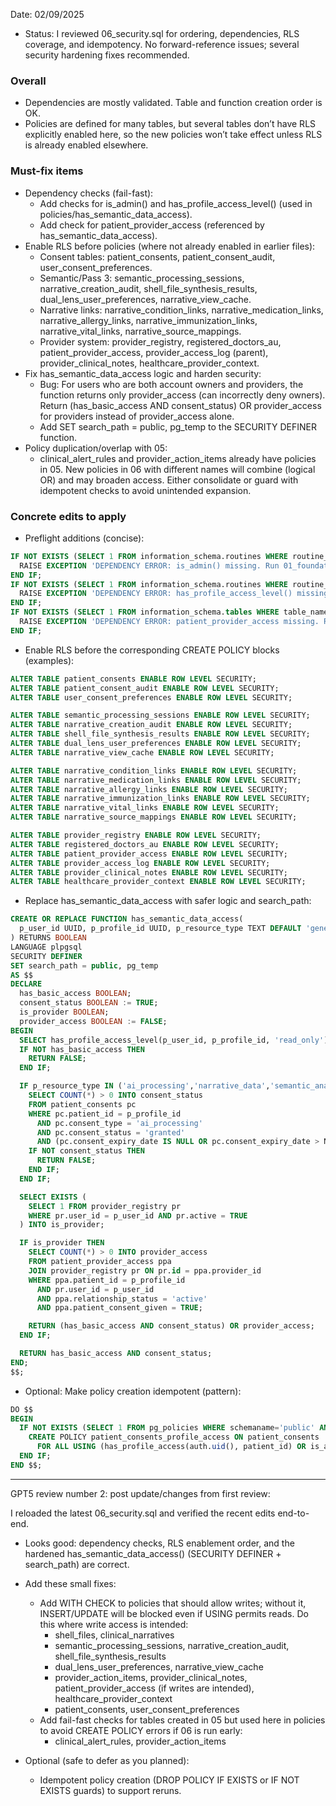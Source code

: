 Date: 02/09/2025

- Status: I reviewed 06_security.sql for ordering, dependencies, RLS coverage, and idempotency. No forward-reference issues; several security hardening fixes recommended.

### Overall
- Dependencies are mostly validated. Table and function creation order is OK.
- Policies are defined for many tables, but several tables don’t have RLS explicitly enabled here, so the new policies won’t take effect unless RLS is already enabled elsewhere.

### Must-fix items
- Dependency checks (fail-fast):
  - Add checks for is_admin() and has_profile_access_level() (used in policies/has_semantic_data_access).
  - Add check for patient_provider_access (referenced by has_semantic_data_access).
- Enable RLS before policies (where not already enabled in earlier files):
  - Consent tables: patient_consents, patient_consent_audit, user_consent_preferences.
  - Semantic/Pass 3: semantic_processing_sessions, narrative_creation_audit, shell_file_synthesis_results, dual_lens_user_preferences, narrative_view_cache.
  - Narrative links: narrative_condition_links, narrative_medication_links, narrative_allergy_links, narrative_immunization_links, narrative_vital_links, narrative_source_mappings.
  - Provider system: provider_registry, registered_doctors_au, patient_provider_access, provider_access_log (parent), provider_clinical_notes, healthcare_provider_context.
- Fix has_semantic_data_access logic and harden security:
  - Bug: For users who are both account owners and providers, the function returns only provider_access (can incorrectly deny owners). Return (has_basic_access AND consent_status) OR provider_access for providers instead of provider_access alone.
  - Add SET search_path = public, pg_temp to the SECURITY DEFINER function.
- Policy duplication/overlap with 05:
  - clinical_alert_rules and provider_action_items already have policies in 05. New policies in 06 with different names will combine (logical OR) and may broaden access. Either consolidate or guard with idempotent checks to avoid unintended expansion.

### Concrete edits to apply
- Preflight additions (concise):
```sql
IF NOT EXISTS (SELECT 1 FROM information_schema.routines WHERE routine_name = 'is_admin') THEN
  RAISE EXCEPTION 'DEPENDENCY ERROR: is_admin() missing. Run 01_foundations.sql first.';
END IF;
IF NOT EXISTS (SELECT 1 FROM information_schema.routines WHERE routine_name = 'has_profile_access_level') THEN
  RAISE EXCEPTION 'DEPENDENCY ERROR: has_profile_access_level() missing. Run 02_profiles.sql first.';
END IF;
IF NOT EXISTS (SELECT 1 FROM information_schema.tables WHERE table_name = 'patient_provider_access') THEN
  RAISE EXCEPTION 'DEPENDENCY ERROR: patient_provider_access missing. Run 05_healthcare_journey.sql first.';
END IF;
```

- Enable RLS before the corresponding CREATE POLICY blocks (examples):
```sql
ALTER TABLE patient_consents ENABLE ROW LEVEL SECURITY;
ALTER TABLE patient_consent_audit ENABLE ROW LEVEL SECURITY;
ALTER TABLE user_consent_preferences ENABLE ROW LEVEL SECURITY;

ALTER TABLE semantic_processing_sessions ENABLE ROW LEVEL SECURITY;
ALTER TABLE narrative_creation_audit ENABLE ROW LEVEL SECURITY;
ALTER TABLE shell_file_synthesis_results ENABLE ROW LEVEL SECURITY;
ALTER TABLE dual_lens_user_preferences ENABLE ROW LEVEL SECURITY;
ALTER TABLE narrative_view_cache ENABLE ROW LEVEL SECURITY;

ALTER TABLE narrative_condition_links ENABLE ROW LEVEL SECURITY;
ALTER TABLE narrative_medication_links ENABLE ROW LEVEL SECURITY;
ALTER TABLE narrative_allergy_links ENABLE ROW LEVEL SECURITY;
ALTER TABLE narrative_immunization_links ENABLE ROW LEVEL SECURITY;
ALTER TABLE narrative_vital_links ENABLE ROW LEVEL SECURITY;
ALTER TABLE narrative_source_mappings ENABLE ROW LEVEL SECURITY;

ALTER TABLE provider_registry ENABLE ROW LEVEL SECURITY;
ALTER TABLE registered_doctors_au ENABLE ROW LEVEL SECURITY;
ALTER TABLE patient_provider_access ENABLE ROW LEVEL SECURITY;
ALTER TABLE provider_access_log ENABLE ROW LEVEL SECURITY;
ALTER TABLE provider_clinical_notes ENABLE ROW LEVEL SECURITY;
ALTER TABLE healthcare_provider_context ENABLE ROW LEVEL SECURITY;
```

- Replace has_semantic_data_access with safer logic and search_path:
```sql
CREATE OR REPLACE FUNCTION has_semantic_data_access(
  p_user_id UUID, p_profile_id UUID, p_resource_type TEXT DEFAULT 'general'
) RETURNS BOOLEAN
LANGUAGE plpgsql
SECURITY DEFINER
SET search_path = public, pg_temp
AS $$
DECLARE
  has_basic_access BOOLEAN;
  consent_status BOOLEAN := TRUE;
  is_provider BOOLEAN;
  provider_access BOOLEAN := FALSE;
BEGIN
  SELECT has_profile_access_level(p_user_id, p_profile_id, 'read_only') INTO has_basic_access;
  IF NOT has_basic_access THEN
    RETURN FALSE;
  END IF;

  IF p_resource_type IN ('ai_processing','narrative_data','semantic_analysis') THEN
    SELECT COUNT(*) > 0 INTO consent_status
    FROM patient_consents pc
    WHERE pc.patient_id = p_profile_id
      AND pc.consent_type = 'ai_processing'
      AND pc.consent_status = 'granted'
      AND (pc.consent_expiry_date IS NULL OR pc.consent_expiry_date > NOW());
    IF NOT consent_status THEN
      RETURN FALSE;
    END IF;
  END IF;

  SELECT EXISTS (
    SELECT 1 FROM provider_registry pr
    WHERE pr.user_id = p_user_id AND pr.active = TRUE
  ) INTO is_provider;

  IF is_provider THEN
    SELECT COUNT(*) > 0 INTO provider_access
    FROM patient_provider_access ppa
    JOIN provider_registry pr ON pr.id = ppa.provider_id
    WHERE ppa.patient_id = p_profile_id
      AND pr.user_id = p_user_id
      AND ppa.relationship_status = 'active'
      AND ppa.patient_consent_given = TRUE;

    RETURN (has_basic_access AND consent_status) OR provider_access;
  END IF;

  RETURN has_basic_access AND consent_status;
END;
$$;
```

- Optional: Make policy creation idempotent (pattern):
```sql
DO $$
BEGIN
  IF NOT EXISTS (SELECT 1 FROM pg_policies WHERE schemaname='public' AND polname='patient_consents_profile_access') THEN
    CREATE POLICY patient_consents_profile_access ON patient_consents
      FOR ALL USING (has_profile_access(auth.uid(), patient_id) OR is_admin());
  END IF;
END $$;
```






------



GPT5 review number 2: post update/changes from first review: 

I reloaded the latest 06_security.sql and verified the recent edits end-to-end.

  - Looks good: dependency checks, RLS enablement order, and the hardened has_semantic_data_access() (SECURITY DEFINER + search_path) are correct.

  - Add these small fixes:
    - Add WITH CHECK to policies that should allow writes; without it, INSERT/UPDATE will be blocked even if USING permits reads. Do this where write access is intended:
      - shell_files, clinical_narratives
      - semantic_processing_sessions, narrative_creation_audit, shell_file_synthesis_results
      - dual_lens_user_preferences, narrative_view_cache
      - provider_action_items, provider_clinical_notes, patient_provider_access (if writes are intended), healthcare_provider_context
      - patient_consents, user_consent_preferences
    - Add fail-fast checks for tables created in 05 but used here in policies to avoid CREATE POLICY errors if 06 is run early:
      - clinical_alert_rules, provider_action_items

  - Optional (safe to defer as you planned):
    - Idempotent policy creation (DROP POLICY IF EXISTS or IF NOT EXISTS guards) to support reruns.